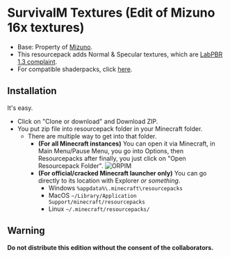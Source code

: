 # SurvivalM Textures (Edit of Mizuno 16x textures)
- Base: Property of [Mizuno](https://mizunomcmemo.blogspot.com/).
- This resourcepack adds Normal & Specular textures, which are [LabPBR 1.3 complaint](https://github.com/rre36/lab-pbr/wiki).
- For compatible shaderpacks, click [here](https://github.com/rre36/lab-pbr/wiki/Shader-Packs).
## Installation
It's easy.
- Click on "Clone or download" and Download ZIP.
- You put zip file into resourcepack folder in your Minecraft folder.
    - There are multiple way to get into that folder.
        -  **(For all Minecraft instances)** You can open it via Minecraft, in Main Menu/Pause Menu, you go into Options, then Resourcepacks after finally, you just click on "Open Resourcepack Folder".
        ![ORPIM](https://cdn.discordapp.com/attachments/702569331996754070/705016384161316944/openresourcepackviaminecraft.gif)
        - **(For official/cracked Minecraft launcher only)** You can go directly to its location with Explorer _or something_.
            - Windows `%appdata%\.minecraft\resourcepacks`
            - MacOS `~/Library/Application Support/minecraft/resourcepacks`
            - Linux `~/.minecraft/resourcepacks/`
## Warning
**Do not distribute this edition without the consent of the collaborators.**
